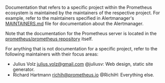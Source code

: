 Documentation that refers to a specific project within the Prometheus ecosystem
is maintained by the maintainers of the respective project. For example, refer
to the maintainers specified in Alertmanager's
[MAINTAINERS.md](https://github.com/prometheus/alertmanager/blob/master/MAINTAINERS.md)
file for documentation about the Alertmanager.

Note that the documentation for the Prometheus server is located in the
[prometheus/prometheus
repository](https://github.com/prometheus/prometheus/tree/master/docs) itself.

For anything that is not documentation for a specific project, refer to the
following maintainers with their focus areas:

* Julius Volz <julius.volz@gmail.com> @juliusv: Web design, static site
  generator.
* Richard Hartmann <richih@prometheus.io> @RichiH: Everything
  else.
